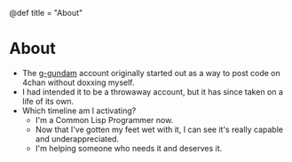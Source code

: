 @def title = "About"

# About

- The [g-gundam](https://github.com/g-gundam) account originally started out as a way to post code on 4chan without doxxing myself.
- I had intended it to be a throwaway account, but it has since taken on a life of its own.
- Which timeline am I activating?
  + I'm a Common Lisp Programmer now.
  + Now that I've gotten my feet wet with it, I can see it's really capable and underappreciated.
  + I'm helping someone who needs it and deserves it.
